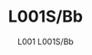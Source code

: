 ---
designer: Alberto Basaglia Natalia Rota Nodari
description: "L001%20is%20a%20collection%20of%20lamps%20with%20an%20iconic%20design%20consisting%20of%20elements%20capable%20of%20creating%20different%20combinations.%20Suspension%20lamp%20with%20two%20injection%20moulded%20polycarbonate%20diffusers%20%D8%20520mm."
image_primary: img/L0001S_L001S-BB_01_zoom.jpg
image_secondary: ../../../images/blank.png
manufacturer: Pedrali
href: https://www.pedrali.it/en/products/catalog/Lamp-L001S-BB/
subtitle: L001 L001S/Bb
title: L001S/Bb
image_thumb: img/L0001S_L001S-BB_cover.jpg
tags: 
  - pedrali
  - lamps
category: lamps
slug: /manufacturers/pedrali/lamps/alberto-basaglia-natalia-rota-nodari-l-001-s-bb
---
